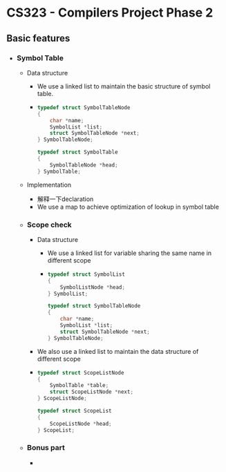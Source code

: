 # CS323 - Compilers Project Phase 2

## Basic features

- ### Symbol Table

  - Data structure

    - We use a linked list to maintain the basic structure of symbol table.

    - ```c
      typedef struct SymbolTableNode
      {
          char *name;
          SymbolList *list;
          struct SymbolTableNode *next;
      } SymbolTableNode;
      
      typedef struct SymbolTable
      {
          SymbolTableNode *head;
      } SymbolTable;
      ```

  - Implementation

    - 解释一下declaration
    - We use a map to achieve optimization of lookup in symbol table

  - ### Scope check

    - Data structure

      - We use a linked list for variable sharing the same name in different scope

      - ```c
        typedef struct SymbolList
        {
            SymbolListNode *head;
        } SymbolList;
        
        typedef struct SymbolTableNode
        {
            char *name;
            SymbolList *list;
            struct SymbolTableNode *next;
        } SymbolTableNode;
        ```

     - We also use a linked list to maintain the data structure of different scope

     - ```c
       typedef struct ScopeListNode
       {
           SymbolTable *table;
           struct ScopeListNode *next;
       } ScopeListNode;
       
       typedef struct ScopeList
       {
           ScopeListNode *head;
       } ScopeList;
       ```
  
       
  
  - ### Bonus part
  
    - 
